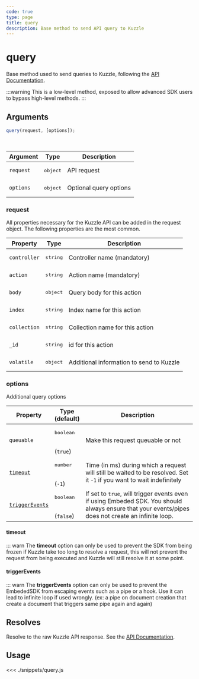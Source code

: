 ```yaml
---
code: true
type: page
title: query
description: Base method to send API query to Kuzzle
---
```


# query

Base method used to send queries to Kuzzle, following the [API Documentation](/core/2/api).

:::warning
This is a low-level method, exposed to allow advanced SDK users to bypass high-level methods.
:::

## Arguments

```js
query(request, [options]);
```

<br/>

| Argument  | Type              | Description            |
| --------- | ----------------- | ---------------------- |
| `request` | <pre>object</pre> | API request            |
| `options` | <pre>object</pre> | Optional query options |

### request

All properties necessary for the Kuzzle API can be added in the request object.
The following properties are the most common.

| Property     | Type              | Description                              |
| ------------ | ----------------- | ---------------------------------------- |
| `controller` | <pre>string</pre> | Controller name (mandatory)              |
| `action`     | <pre>string</pre> | Action name (mandatory)                  |
| `body`       | <pre>object</pre> | Query body for this action               |
| `index`      | <pre>string</pre> | Index name for this action               |
| `collection` | <pre>string</pre> | Collection name for this action          |
| `_id`        | <pre>string</pre> | id for this action                       |
| `volatile`   | <pre>object</pre> | Additional information to send to Kuzzle |

### options

Additional query options

| Property   | Type<br/>(default)              | Description                                                                                                           |
| ---------- | ------------------------------- | --------------------------------------------------------------------------------------------------------------------- |
| `queuable` | <pre>boolean</pre><br/>(`true`) | Make this request queuable or not                                                                                     |
| [`timeout`](/sdk/7/core-classes/kuzzle/query#timeout)  | <pre>number</pre><br/> (`-1`)              | Time (in ms) during which a request will still be waited to be resolved. Set it `-1` if you want to wait indefinitely |
| [`triggerEvents`](/sdk/7/core-classes/kuzzle/query#triggerEvents)  | <pre>boolean</pre> <br/>(`false`)| If set to `true`, will trigger events even if using Embeded SDK. You should always ensure that your events/pipes does not create an infinite loop. <SinceBadge version="Kuzzle 2.31.0"/> |

#### timeout

::: warn
    The **timeout** option can only be used to prevent the SDK from being frozen if Kuzzle take too long to resolve a request, this will not prevent the request from being executed and Kuzzle will still resolve it at some point.

#### triggerEvents

::: warn
    The **triggerEvents** option can only be used to prevent the EmbededSDK from escaping events such as a pipe or a hook. Use it can lead to infinite loop if used wrongly. (ex: a pipe on document creation that create a document that triggers same pipe again and again)

## Resolves

Resolve to the raw Kuzzle API response. See the [API Documentation](/core/2/api).

## Usage

<<< ./snippets/query.js
